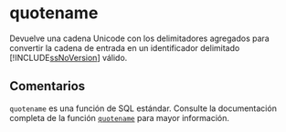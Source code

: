 ﻿---
SidebarGroup: "Funciones de texto"
Autogenerated: true
---

# quotename

Devuelve una cadena Unicode con los delimitadores agregados para convertir la cadena de entrada en un identificador delimitado [!INCLUDE[ssNoVersion](../../includes/ssnoversion-md.md)] válido.

## Comentarios 

`quotename` es una función de SQL estándar. Consulte la documentación completa de la función [`quotename`](https://learn.microsoft.com/es-es/sql/t-sql/functions/quotename-transact-sql) para mayor información.
